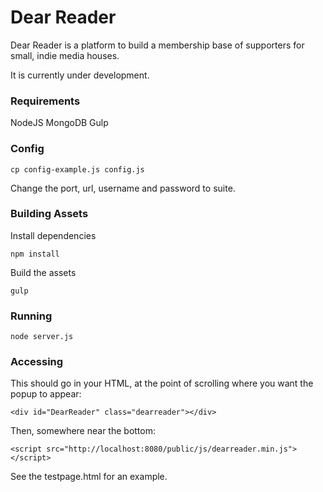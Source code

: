 # Dear Reader

Dear Reader is a platform to build a membership base of supporters for small, indie media houses. 

It is currently under development.

### Requirements

NodeJS
MongoDB
Gulp

### Config

```
cp config-example.js config.js
```

Change the port, url, username and password to suite.

### Building Assets

Install dependencies

```
npm install
```

Build the assets

```
gulp
```

### Running

```
node server.js
```

### Accessing

This should go in your HTML, at the point of scrolling where you want the popup to appear:

```
<div id="DearReader" class="dearreader"></div>
```

Then, somewhere near the bottom:

```
<script src="http://localhost:8080/public/js/dearreader.min.js"></script>
```

See the testpage.html for an example.